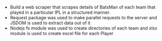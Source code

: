 
* Build a web scraper that scrapes details of BatsMan of each team that played in a particular IPL in a structured manner.
* Request package was used to make parallel requests to the server and JSDOM is used to extract data out of it
* Nodejs fs module was used to create directories of each team and xlsx module is used to create excel file for each Player
